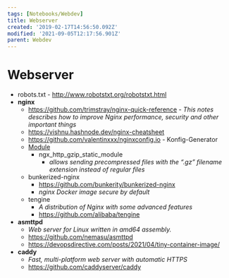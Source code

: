 ```yaml
---
tags: [Notebooks/Webdev]
title: Webserver
created: '2019-02-17T14:56:50.092Z'
modified: '2021-09-05T12:17:56.901Z'
parent: Webdev
---
```


# Webserver
- robots.txt - <http://www.robotstxt.org/robotstxt.html>
- **nginx**
  - https://github.com/trimstray/nginx-quick-reference - *This notes describes how to improve Nginx performance, security and other important things*
  - https://vishnu.hashnode.dev/nginx-cheatsheet
  - https://github.com/valentinxxx/nginxconfig.io - Konfig-Generator
  - <u>Module</u>
      - ngx_http_gzip_static_module
        - *allows sending precompressed files with the “.gz” filename extension instead of regular files*
  - bunkerized-nginx
    - https://github.com/bunkerity/bunkerized-nginx
    - *nginx Docker image secure by default*
  - tengine
    - *A distribution of Nginx with some advanced features*
    - https://github.com/alibaba/tengine
- **asmttpd**
  - *Web server for Linux written in amd64 assembly.*
  - https://github.com/nemasu/asmttpd
  - https://devopsdirective.com/posts/2021/04/tiny-container-image/
- **caddy**
  - *Fast, multi-platform web server with automatic HTTPS*
  - https://github.com/caddyserver/caddy
